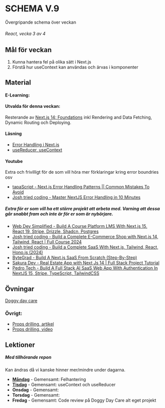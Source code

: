 # SCHEMA V.9
Övergripande schema över veckan

###### React, vecka 3 av 4

## Mål för veckan
1. Kunna hantera fel på olika sätt i Next.js
2. Förstå hur useContext kan användas och ärvas i komponenter

## Material
#### E-Learning:
#### Utvalda för denna veckan:
Resterande av [Next.js 14: Foundations](https://app.pluralsight.com/library/courses/nextjs-13-fundamentals/table-of-contents) inkl Rendering and Data Fetching, Dynamic Routing och Deploying.
#### Läsning
* [Error Handling i Next.js](https://nextjs.org/docs/app/getting-started/error-handling)
* [useReducer, useContext](https://www.webdevtutor.net/blog/typescript-usecontext-usereducer)
#### Youtube
Extra och frivilligt för de som vill höra mer förklaringar kring error boundries osv
* [tapaScript - Next.js Error Handling Patterns || Common Mistakes To Avoid](https://www.youtube.com/watch?v=WBACCNJAzog)
* [Josh tried coding - Master NextJS Error Handling in 10 Minutes](https://www.youtube.com/watch?v=CfkiO8wTSOY)

##### Extra för er som vill ha ett större projekt att arbeta med. Varning att dessa går snabbt fram och inte är för er som är nybörjare.
* [Web Dev Simplified - Build A Course Platform LMS With Next.js 15, React 19, Stripe, Drizzle, Shadcn, Postgres](https://www.youtube.com/watch?v=OAyQ3Wyyzfg)
* [Josh tried coding - Build a Complete E-Commerce Shop with Next.js 14, Tailwind, React | Full Course 2024](https://www.youtube.com/watch?v=SG82Aqcaaa0)
* [Josh tried coding - Build a Complete SaaS With Next.js, Tailwind, React, Hono.js (2024)](https://www.youtube.com/watch?v=vEQlN17miq8)
* [ByteGrad - Build A Next.js SaaS From Scratch (Step-By-Step)](https://www.youtube.com/watch?v=ERGkwdyjtcM)
* [Sakura Dev - Real Estate App with Next Js 14 | Full Stack Project Tutorial](https://www.youtube.com/watch?v=DEhgtpMxuOQ&list=PLhnVDNT5zYN9ej5u4ftvLYtebI2xVTTyx)
* [Pedro Tech - Build A Full Stack AI SaaS Web App With Authentication In NextJS 15, Stripe, TypeScript, TailwindCSS](https://www.youtube.com/watch?v=RUE3nYI75VE)

## Övningar
[Doggy day care](https://github.com/Lexicon-frontend-2024-2025/doggy-daycare/blob/main/README.md)

### Övrigt:
* [Props drilling, artikel](https://www.freecodecamp.org/news/prop-drilling-in-react-explained-with-examples/)
* [Props drilling, video](https://www.youtube.com/watch?v=QLO64jkGkRg)

## Lektioner
##### Med tillhörande repon
Kan ändras då vi kanske hinner mer/mindre under dagarna.
* **[Måndag](https://github.com/Robert-Lexicon/lektion-shop)** - Gemensamt: Felhantering
* **[Tisdag](https://github.com/Lexicon-frontend-2024-2025/lektion-25-feb)** - Gemensamt: useContext och useReducer
* **Onsdag** - Gemensamt: 
* **Torsdag** - Gemensamt: 
* **Fredag** - Gemensamt: Code review på Doggy Day Care alt eget projekt
